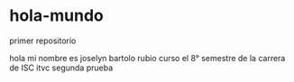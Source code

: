 # hola-mundo
primer repositorio

hola mi nombre es  joselyn bartolo rubio curso el  8° semestre de la carrera de ISC
itvc
segunda prueba
